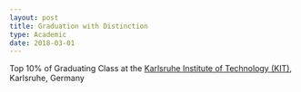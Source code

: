 ```yaml
---
layout: post
title: Graduation with Distinction
type: Academic
date: 2018-03-01
---
```


Top 10% of Graduating Class at the [Karlsruhe Institute of Technology (KIT)](http://www.kit.edu/), Karlsruhe, Germany
